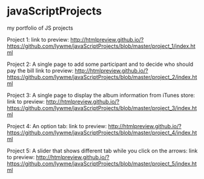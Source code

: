 # javaScriptProjects
my portfolio of JS projects

Project 1:
link to preview: http://htmlpreview.github.io/?https://github.com/lywme/javaScriptProjects/blob/master/project_1/index.html


Project 2:
A single page to add some participant and to decide who should pay the bill
link to preview: http://htmlpreview.github.io/?https://github.com/lywme/javaScriptProjects/blob/master/project_2/index.html


Project 3:
A single page to display the album information from iTunes store:
link to preview: http://htmlpreview.github.io/?https://github.com/lywme/javaScriptProjects/blob/master/project_3/index.html

Project 4:
An option tab:
link to preview: http://htmlpreview.github.io/?https://github.com/lywme/javaScriptProjects/blob/master/project_4/index.html

Project 5:
A slider that shows different tab while you click on the arrows:
link to preview: http://htmlpreview.github.io/?https://github.com/lywme/javaScriptProjects/blob/master/project_5/index.html
